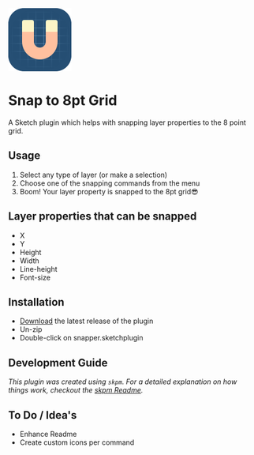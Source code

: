 <img height="128" width="128" src="https://github.com/mheesakkers/sketch-plugin-snap-to-8pt-grid/blob/master/assets/icon.png">

# Snap to 8pt Grid

A Sketch plugin which helps with snapping layer properties to the 8 point grid.

## Usage
1. Select any type of layer (or make a selection)
2. Choose one of the snapping commands from the menu
3. Boom! Your layer property is snapped to the 8pt grid😎

## Layer properties that can be snapped
- X
- Y
- Height
- Width
- Line-height
- Font-size

## Installation

- [Download](../../releases/latest/download/snap-to-8pt-grid.sketchplugin.zip) the latest release of the plugin
- Un-zip
- Double-click on snapper.sketchplugin

## Development Guide

_This plugin was created using `skpm`. For a detailed explanation on how things work, checkout the [skpm Readme](https://github.com/skpm/skpm/blob/master/README.md)._

## To Do / Idea's

- Enhance Readme
- Create custom icons per command